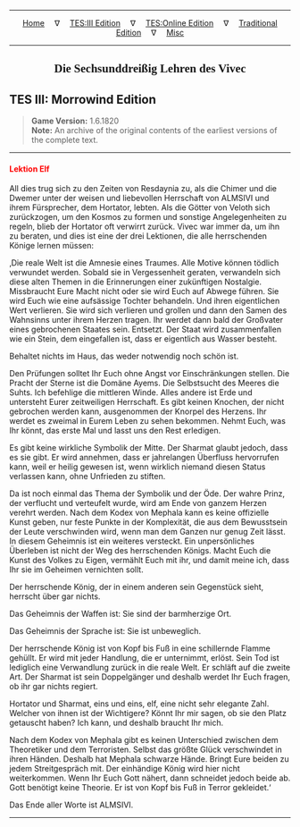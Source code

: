
---

<!-- Jekyll Page Links -->

<center>
<a href="../../../../index.html">Home</a>
&emsp;&nabla;&emsp;
<a href="../../../index-tes3.html">TES:III Edition</a>
&emsp;&nabla;&emsp;
<a href="../../../index-teso.html">TES:Online Edition</a>
&emsp;&nabla;&emsp;
<a href="../../../index-traditional.html">Traditional Edition</a>
&emsp;&nabla;&emsp;
<a href="../../../index-misc.html">Misc</a>
</center>

<!-- Markdown Body Below: -->

---

<center>
<h2><span style="font-family:Georgia">Die Sechsunddreißig Lehren des Vivec</span></h2>
</center>

## TES III: Morrowind Edition

> __Game Version:__ 1.6.1820\
> __Note:__ An archive of the original contents of the earliest versions of the complete text.

---

#### <span style="color:red">Lektion Elf</span>

All dies trug sich zu den Zeiten von Resdaynia zu, als die Chimer und die Dwemer unter der weisen und liebevollen Herrschaft von ALMSIVI und ihrem Fürsprecher, dem Hortator, lebten. Als die Götter von Veloth sich zurückzogen, um den Kosmos zu formen und sonstige Angelegenheiten zu regeln, blieb der Hortator oft verwirrt zurück. Vivec war immer da, um ihn zu beraten, und dies ist eine der drei Lektionen, die alle herrschenden Könige lernen müssen:

‚Die reale Welt ist die Amnesie eines Traumes. Alle Motive können tödlich verwundet werden. Sobald sie in Vergessenheit geraten, verwandeln sich diese alten Themen in die Erinnerungen einer zukünftigen Nostalgie. Missbraucht Eure Macht nicht oder sie wird Euch auf Abwege führen. Sie wird Euch wie eine aufsässige Tochter behandeln. Und ihren eigentlichen Wert verlieren. Sie wird sich verlieren und grollen und dann den Samen des Wahnsinns unter ihrem Herzen tragen. Ihr werdet dann bald der Großvater eines gebrochenen Staates sein. Entsetzt. Der Staat wird zusammenfallen wie ein Stein, dem eingefallen ist, dass er eigentlich aus Wasser besteht.

Behaltet nichts im Haus, das weder notwendig noch schön ist.

Den Prüfungen solltet Ihr Euch ohne Angst vor Einschränkungen stellen. Die Pracht der Sterne ist die Domäne Ayems. Die Selbstsucht des Meeres die Suhts. Ich befehlige die mittleren Winde. Alles andere ist Erde und untersteht Eurer zeitweiligen Herrschaft. Es gibt keinen Knochen, der nicht gebrochen werden kann, ausgenommen der Knorpel des Herzens. Ihr werdet es zweimal in Eurem Leben zu sehen bekommen. Nehmt Euch, was Ihr könnt, das erste Mal und lasst uns den Rest erledigen.

Es gibt keine wirkliche Symbolik der Mitte. Der Sharmat glaubt jedoch, dass es sie gibt. Er wird annehmen, dass er jahrelangen Überfluss hervorrufen kann, weil er heilig gewesen ist, wenn wirklich niemand diesen Status verlassen kann, ohne Unfrieden zu stiften.

Da ist noch einmal das Thema der Symbolik und der Öde. Der wahre Prinz, der verflucht und verteufelt wurde, wird am Ende von ganzem Herzen verehrt werden. Nach dem Kodex von Mephala kann es keine offizielle Kunst geben, nur feste Punkte in der Komplexität, die aus dem Bewusstsein der Leute verschwinden wird, wenn man dem Ganzen nur genug Zeit lässt. In diesem Geheimnis ist ein weiteres versteckt. Ein unpersönliches Überleben ist nicht der Weg des herrschenden Königs. Macht Euch die Kunst des Volkes zu Eigen, vermählt Euch mit ihr, und damit meine ich, dass Ihr sie im Geheimen vernichten sollt.

Der herrschende König, der in einem anderen sein Gegenstück sieht, herrscht über gar nichts.

Das Geheimnis der Waffen ist: Sie sind der barmherzige Ort.

Das Geheimnis der Sprache ist: Sie ist unbeweglich.

Der herrschende König ist von Kopf bis Fuß in eine schillernde Flamme gehüllt. Er wird mit jeder Handlung, die er unternimmt, erlöst. Sein Tod ist lediglich eine Verwandlung zurück in die reale Welt. Er schläft auf die zweite Art. Der Sharmat ist sein Doppelgänger und deshalb werdet Ihr Euch fragen, ob ihr gar nichts regiert.

Hortator und Sharmat, eins und eins, elf, eine nicht sehr elegante Zahl. Welcher von ihnen ist der Wichtigere? Könnt Ihr mir sagen, ob sie den Platz getauscht haben? Ich kann, und deshalb braucht Ihr mich.

Nach dem Kodex von Mephala gibt es keinen Unterschied zwischen dem Theoretiker und dem Terroristen. Selbst das größte Glück verschwindet in ihren Händen. Deshalb hat Mephala schwarze Hände. Bringt Eure beiden zu jedem Streitgespräch mit. Der einhändige König wird hier nicht weiterkommen. Wenn Ihr Euch Gott nähert, dann schneidet jedoch beide ab. Gott benötigt keine Theorie. Er ist von Kopf bis Fuß in Terror gekleidet.‘

Das Ende aller Worte ist ALMSIVI.

---
